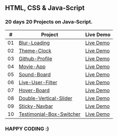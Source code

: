 ## HTML, CSS & Java-Script  


### 20 days 20 Projects on Java-Script.


|  #  | Project                                                                                                  | Live Demo                                      |
| :-: | -------------------------------------------------------------------------------------------------------- | ---------------------------------------------- |
| 01  | [Blur-Loading](https://github.com/amisha26/10-days-10-Projects-JS/tree/master/Blurry-Loading) | [Live Demo](https://blur-loading.netlify.app/)      |
| 02  | [Theme-Clock](https://github.com/amisha26/10-days-10-Projects-JS/tree/master/Theme-Clock)      | [Live Demo](https://digi-tal.netlify.app/) |
| 03  | [Github-Profile](https://github.com/amisha26/10-days-10-Projects-JS/tree/master/Github-Profiles)      | [Live Demo](https://github-pro.netlify.app/) |
| 04  | [Movie-App](https://github.com/amisha26/10-days-10-Projects-JS/tree/master/Movie-App)      | [Live Demo](https://movie-listss.netlify.app/) |
| 05  | [Sound-Board](https://github.com/amisha26/10-days-10-Projects-JS/tree/master/Sound-Board)      | [Live Demo](https://sound-boards.netlify.app/) |
| 06  | [Live-User-Filter](https://github.com/amisha26/10-days-10-Projects-JS/tree/master/Live-User-Filter)      | [Live Demo](https://filters-users.netlify.app/) |
| 07  | [Hover-Board](https://github.com/amisha26/10-days-10-Projects-JS/tree/master/HoverBoard)      | [Live Demo](https://hover-booard.netlify.app/) |
| 08  | [Double-Vertical-Slider](https://github.com/amisha26/10-days-10-Projects-JS/tree/master/Double-Vertical-Slider)      | [Live Demo](https://slider-double2.netlify.app/) |
 09  | [Sticky-Navbar](https://github.com/amisha26/10-days-10-Projects-JS/tree/master/Sticky-Navbar)      | [Live Demo](https://sticky-bar.netlify.app/) |
  10  | [Testimonial-Box-Switcher](https://github.com/amisha26/10-days-10-Projects-JS/tree/master/Testimonial-Box-Switcher)      | [Live Demo](https://test-switvh.netlify.app/) |


### HAPPY CODING :)